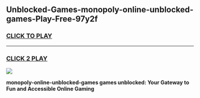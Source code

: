 
## Unblocked-Games-monopoly-online-unblocked-games-Play-Free-97y2f
<h3>
<a href="https://premium76.site?title=monopoly-online-unblocked-games&ref=21A">CLICK TO PLAY</a></h3>
<hr>

<h3>
<a href="https://premium76.site?title=monopoly-online-unblocked-games&ref=21A">CLICK 2 PLAY</a>
  
</h3>

<a href="https://premium76.site?title=monopoly-online-unblocked-games&ref=21A"><img src="https://clearcache.store/games.png"></a>


**monopoly-online-unblocked-games games unblocked: Your Gateway to Fun and Accessible Online Gaming**
